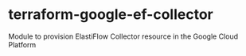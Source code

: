 # terraform-google-ef-collector
Module to provision ElastiFlow Collector resource in the Google Cloud Platform
